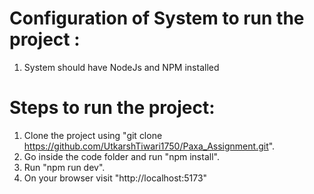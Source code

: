 # Configuration of System to run the project :
 1) System should have NodeJs and NPM installed

# Steps to run the project:
 1) Clone the project using "git clone https://github.com/UtkarshTiwari1750/Paxa_Assignment.git".
 2) Go inside the code folder and run "npm install".
 3) Run "npm run dev".
 4) On your browser visit "http://localhost:5173"
